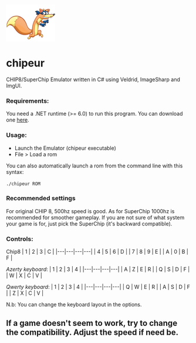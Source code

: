 ![chipeur](https://github.com/gonendo/chipeur/blob/main/assets/chipeur.png?raw=true)

# chipeur
CHIP8/SuperChip Emulator written in C# using Veldrid, ImageSharp and ImgUI.

### Requirements:
You need a .NET runtime (>= 6.0) to run this program. You can download one [here](https://aka.ms/dotnet/download).

### Usage:
- Launch the Emulator (chipeur executable)
- File > Load a rom

You can also automatically launch a rom from the command line with this syntax:

<code>./chipeur ROM</code>

### Recommended settings
For original CHIP 8, 500hz speed is good. As for SuperChip 1000hz is recommended for smoother gameplay.
If you are not sure of what system your game is for, just pick the SuperChip (it's backward compatible).

### Controls:
Chip8
| 1 | 2 | 3 | C |
|---|---|---|---|
| 4 | 5 | 6 | D |
| 7 | 8 | 9 | E |
| A | 0 | B | F |

*Azerty keyboard*:
| 1 | 2 | 3 | 4 |
|---|---|---|---|
| A | Z | E | R |
| Q | S | D | F |
| W | X | C | V |

*Qwerty keyboard*:
| 1 | 2 | 3 | 4 |
|---|---|---|---|
| Q | W | E | R |
| A | S | D | F |
| Z | X | C | V |

N.b: You can change the keyboard layout in the options.


## If a game doesn't seem to work, try to change the compatibility. Adjust the speed if need be.
